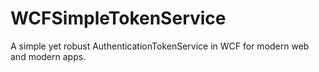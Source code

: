 # WCFSimpleTokenService
A simple yet robust AuthenticationTokenService in WCF for modern web and modern apps.
